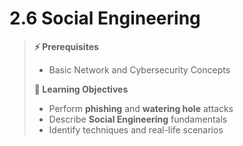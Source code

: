 # 2.6 Social Engineering

> **⚡ Prerequisites**
>
> * Basic Network and Cybersecurity Concepts
>
> **📕 Learning Objectives**
>
> * Perform **phishing** and **watering hole** attacks
> * Describe **Social Engineering** fundamentals
> * Identify techniques and real-life scenarios
